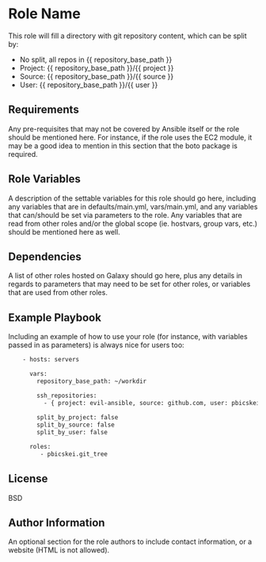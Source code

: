 Role Name
=========

This role will fill a directory with git repository content, which can be split by:

- No split, all repos in {{ repository_base_path }}
- Project: {{ repository_base_path }}/{{ project }}
- Source: {{ repository_base_path }}/{{ source }}
- User: {{ repository_base_path }}/{{ user }}

Requirements
------------

Any pre-requisites that may not be covered by Ansible itself or the role should be mentioned here. For instance, if the role uses the EC2 module, it may be a good idea to mention in this section that the boto package is required.

Role Variables
--------------

A description of the settable variables for this role should go here, including any variables that are in defaults/main.yml, vars/main.yml, and any variables that can/should be set via parameters to the role. Any variables that are read from other roles and/or the global scope (ie. hostvars, group vars, etc.) should be mentioned here as well.

Dependencies
------------

A list of other roles hosted on Galaxy should go here, plus any details in regards to parameters that may need to be set for other roles, or variables that are used from other roles.

Example Playbook
----------------

Including an example of how to use your role (for instance, with variables passed in as parameters) is always nice for users too:

```bash
    - hosts: servers

      vars:
        repository_base_path: ~/workdir

        ssh_repositories:
          - { project: evil-ansible, source: github.com, user: pbicskei, name: ansible-role-template }
        
        split_by_project: false
        split_by_source: false
        split_by_user: false

      roles:
         - pbicskei.git_tree
```

License
-------

BSD

Author Information
------------------

An optional section for the role authors to include contact information, or a website (HTML is not allowed).
